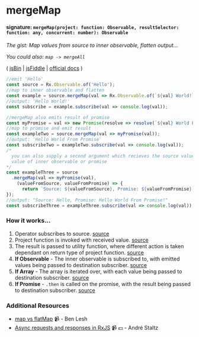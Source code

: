 # mergeMap
#### signature: `mergeMap(project: function: Observable, resultSelector: function: any, concurrent: number): Observable`
*The gist: Map values from source to inner observable, flatten output...*

*You could also: `map -> mergeAll`*

( [jsBin](http://jsbin.com/haxobidino/1/edit?js,console) | [jsFiddle](https://jsfiddle.net/qg6qfqLz/38/) | [official docs](http://reactivex.io/rxjs/class/es6/Observable.js~Observable.html#instance-method-mergeMap) )

```js
//emit 'Hello'
const source = Rx.Observable.of('Hello');
//map to inner observable and flatten
const example = source.mergeMap(val => Rx.Observable.of(`${val} World!`));
//output: 'Hello World!'
const subscribe = example.subscribe(val => console.log(val));

//mergeMap also emits result of promise
const myPromise = val => new Promise(resolve => resolve(`${val} World From Promise!`));
//map to promise and emit result
const exampleTwo = source.mergeMap(val => myPromise(val));
//output: 'Hello World From Promise'
const subscribeTwo = exampleTwo.subscribe(val => console.log(val));
/*
  you can also supply a second argument which recieves the source value and emitted
  value of inner observable or promise
*/
const exampleThree = source
  .mergeMap(val => myPromise(val), 
    (valueFromSource, valueFromPromise) => {
      return `Source: ${valueFromSource}, Promise: ${valueFromPromise}`;
});
//output: "Source: Hello, Promise: Hello World From Promise!"
const subscribeThree = exampleThree.subscribe(val => console.log(val));
```

### How it works...
1. Operator subscribes to source. [source](https://github.com/ReactiveX/rxjs/blob/master/src/operator/mergeMap.ts#L81-L84)
2. Project function is invoked with received value. [source](https://github.com/ReactiveX/rxjs/blob/master/src/operator/mergeMap.ts#L118)
3. The result is passed to utility function, where different action is taken dependant on return type of project function. [source](https://github.com/ReactiveX/rxjs/blob/master/src/operator/mergeMap.ts#L124-L129)
  1. **If Observable** - The inner observable is subscribed to, with emitted values being passed to destination subscriber. [source](https://github.com/ReactiveX/rxjs/blob/master/src/util/subscribeToResult.ts#L27-L35)
  2. **If Array**  - The array is iterated over, with each value being passed to destination subscriber. [source](https://github.com/ReactiveX/rxjs/blob/master/src/util/subscribeToResult.ts#L37-L43)
  3. **If Promise** - `.then` is called on the promise, with the result being passed to destination subscriber. [source](https://github.com/ReactiveX/rxjs/blob/master/src/util/subscribeToResult.ts#L44-L53)


### Additional Resources
* [map vs flatMap](https://egghead.io/lessons/rxjs-rxjs-map-vs-flatmap) :video_camera: - Ben Lesh
* [Async requests and responses in RxJS](https://egghead.io/lessons/rxjs-04-reactive-programming-async-requests-and-responses-in-rxjs) :video_camera: :dollar: - André Staltz